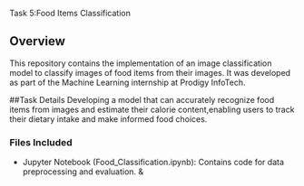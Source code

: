 Task 5:Food Items Classification

## Overview
This repository contains the implementation of an image classification model  to classify images of food items from their images. It was developed as part of the Machine Learning internship at Prodigy InfoTech.

##Task Details
Developing a model that can accurately recognize food items from images and estimate their calorie content,enabling users to track their dietary intake and make informed food choices.

### Files Included
- Jupyter Notebook (Food_Classification.ipynb): Contains code for data preprocessing and evaluation.
&
